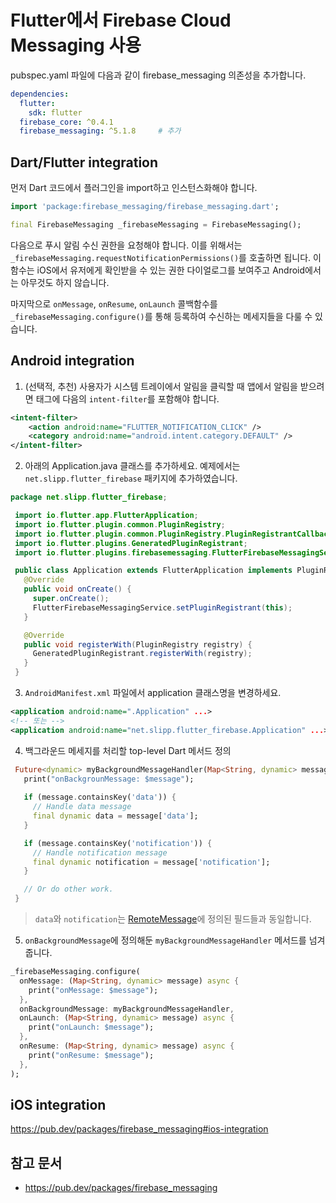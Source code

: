 # Flutter에서 Firebase Cloud Messaging 사용

pubspec.yaml 파일에 다음과 같이 firebase_messaging 의존성을 추가합니다.
```yaml
dependencies:
  flutter:
    sdk: flutter
  firebase_core: ^0.4.1
  firebase_messaging: ^5.1.8     # 추가
```

## Dart/Flutter integration
먼저 Dart 코드에서 플러그인을 import하고 인스턴스화해야 합니다.

```dart
import 'package:firebase_messaging/firebase_messaging.dart';

final FirebaseMessaging _firebaseMessaging = FirebaseMessaging();
```

다음으로 푸시 알림 수신 권한을 요청해야 합니다.
이를 위해서는 `_firebaseMessaging.requestNotificationPermissions()`를 호출하면 됩니다.
이 함수는 iOS에서 유저에게 확인받을 수 있는 권한 다이얼로그를 보여주고 Android에서는 아무것도 하지 않습니다.

마지막으로 `onMessage`, `onResume`, `onLaunch` 콜백함수를 `_firebaseMessaging.configure()`를 통해 등록하여 수신하는 메세지들을 다룰 수 있습니다.

## Android integration

1. (선택적, 추천) 사용자가 시스템 트레이에서 알림을 클릭할 때 앱에서 알림을 받으려면 <activity> 태그에 다음의 `intent-filter`를 포함해야 합니다.

```xml
<intent-filter>
    <action android:name="FLUTTER_NOTIFICATION_CLICK" />
    <category android:name="android.intent.category.DEFAULT" />
</intent-filter>
```

2. 아래의 Application.java 클래스를 추가하세요. 예제에서는 `net.slipp.flutter_firebase` 패키지에 추가하였습니다.


```java
package net.slipp.flutter_firebase;

 import io.flutter.app.FlutterApplication;
 import io.flutter.plugin.common.PluginRegistry;
 import io.flutter.plugin.common.PluginRegistry.PluginRegistrantCallback;
 import io.flutter.plugins.GeneratedPluginRegistrant;
 import io.flutter.plugins.firebasemessaging.FlutterFirebaseMessagingService;

 public class Application extends FlutterApplication implements PluginRegistrantCallback {
   @Override
   public void onCreate() {
     super.onCreate();
     FlutterFirebaseMessagingService.setPluginRegistrant(this);
   }

   @Override
   public void registerWith(PluginRegistry registry) {
     GeneratedPluginRegistrant.registerWith(registry);
   }
 }
 ```

 3. `AndroidManifest.xml` 파일에서 application 클래스명을 변경하세요.
 ```xml
 <application android:name=".Application" ...>
 <!-- 또는 -->
 <application android:name="net.slipp.flutter_firebase.Application" ...>
 ```

4. 백그라운드 메세지를 처리할 top-level Dart 메서드 정의
```dart
 Future<dynamic> myBackgroundMessageHandler(Map<String, dynamic> message) {
   print("onBackgrounMessage: $message");
   
   if (message.containsKey('data')) {
     // Handle data message
     final dynamic data = message['data'];
   }

   if (message.containsKey('notification')) {
     // Handle notification message
     final dynamic notification = message['notification'];
   }

   // Or do other work.
 }
 ```
> `data`와 `notification`는 [RemoteMessage](https://firebase.google.com/docs/reference/android/com/google/firebase/messaging/RemoteMessage)에 정의된 필드들과 동일합니다.

5. `onBackgroundMessage`에 정의해둔 `myBackgroundMessageHandler` 메서드를 넘겨줍니다.
```dart
_firebaseMessaging.configure(
  onMessage: (Map<String, dynamic> message) async {
    print("onMessage: $message");
  },
  onBackgroundMessage: myBackgroundMessageHandler,
  onLaunch: (Map<String, dynamic> message) async {
    print("onLaunch: $message");
  },
  onResume: (Map<String, dynamic> message) async {
    print("onResume: $message");
  },
);
```

 ## iOS integration
 https://pub.dev/packages/firebase_messaging#ios-integration

## 참고 문서
- https://pub.dev/packages/firebase_messaging